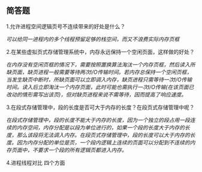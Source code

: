 ## 简答题

1.允许进程空间逻辑页号不连续带来的好处是什么？

*可以给同一进程内的多个线程预留足够的栈空间，而又不浪费实际内存页框*

2.在某些虚拟页式存储管理系统中，内存永远保持一个空闲页面，这样做的好处？

​	*在内存没有空闲页框的情况下，需要按照置换算法淘汰一个内存页框，然后读入所缺页面，缺页进程一般需要等待两次I/O传输时间。若内存总保持一个空闲页框，当发生缺页中断时，所缺页面可以立即调入内存，缺页进程只需等待一次I/O传输时间。读入后立即淘汰一个内存页面，此时可能也需执行一次I/O传输(在该页面已改动的情形需写出该页)，但对缺页进程来说不需等待，因而提高了响应速度。*

3.在段式存储管理中，段的长度是否可大于内存的长度？在段页式存储管理中呢？

*在段式存储管理中，段的长度不能大于内存的长度，因为一个独立的段占用一段连续的内存空间，内存分配是以段为单位进行的，如果一个段的长度大于内存的长度，那么该段将无法调入内存。在段页式存储管理中，段的长度可以大于内存的长度。因为内存分配的单位是页，一个段内逻辑上连续的页面可以分配到不连续的内存页面中，不要求一个段的所有逻辑页都进入内存。*

4.进程线程对比 四个方面